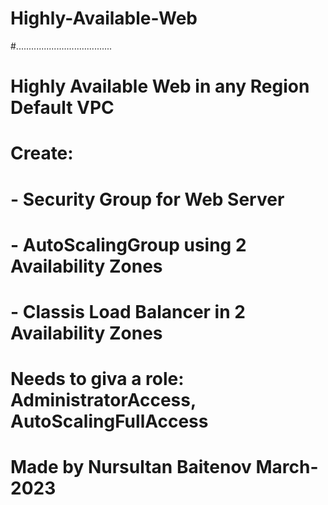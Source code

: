 # Highly-Available-Web

#......................................
# Highly Available Web in any Region Default VPC
# Create:
# - Security Group for Web Server
# - AutoScalingGroup using 2 Availability Zones
# - Classis Load Balancer in 2 Availability Zones

# Needs to giva a role: AdministratorAccess, AutoScalingFullAccess

# Made by Nursultan Baitenov March-2023